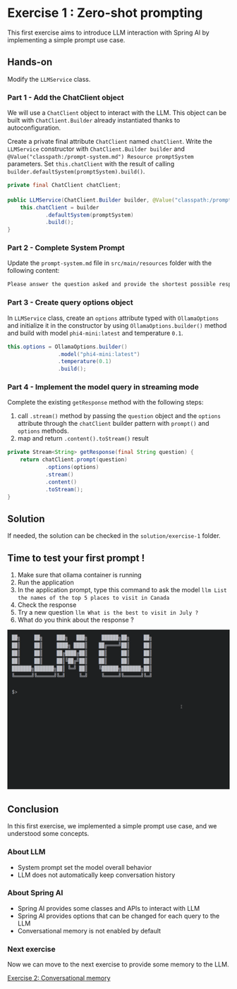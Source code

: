 # Exercise 1 : Zero-shot prompting

This first exercise aims to introduce LLM interaction with Spring AI by implementing a simple prompt use case.

## Hands-on

Modify the `LLMService` class.

### Part 1 - Add the ChatClient object

We will use a `ChatClient` object to interact with the LLM. This object can be built with `ChatClient.Builder` already instantiated thanks to autoconfiguration.

Create a private final attribute `ChatClient` named `chatClient`.
Write the `LLMService` constructor with `ChatClient.Builder builder` and `@Value("classpath:/prompt-system.md") Resource promptSystem` parameters.
Set `this.chatClient` with the result of calling `builder.defaultSystem(promptSystem).build()`.

```java
private final ChatClient chatClient;

public LLMService(ChatClient.Builder builder, @Value("classpath:/prompt-system.md") Resource promptSystem) {
    this.chatClient = builder
            .defaultSystem(promptSystem)
            .build();
}
```

### Part 2 - Complete System Prompt

Update the `prompt-system.md` file in `src/main/resources` folder with the following content:

```markdown
Please answer the question asked and provide the shortest possible response without extra text nor line-breaks, using formal English language.
```

### Part 3 - Create query options object

In `LLMService` class, create an `options` attribute typed with `OllamaOptions` and initialize it in the constructor by using `OllamaOptions.builder()` method and build with model `phi4-mini:latest` and temperature `0.1`.

```java
this.options = OllamaOptions.builder()
                .model("phi4-mini:latest")
                .temperature(0.1)
                .build();
```

### Part 4 - Implement the model query in streaming mode

Complete the existing `getResponse` method with the following steps:

1. call `.stream()` method by passing the `question` object and the `options` attribute through the `chatClient` builder pattern with `prompt()` and `options` methods.
2. map and return `.content().toStream()` result

```java
private Stream<String> getResponse(final String question) {
    return chatClient.prompt(question)
            .options(options)
            .stream()
            .content()
            .toStream();
}
```

## Solution

If needed, the solution can be checked in the `solution/exercise-1` folder.

## Time to test your first prompt !

1. Make sure that ollama container is running
2. Run the application
3. In the application prompt, type this command to ask the model `llm List the names of the top 5 places to visit in Canada`
4. Check the response
5. Try a new question `llm What is the best to visit in July ?`
6. What do you think about the response ?

![Prompt animation](images/demo-exercise-1.gif)

## Conclusion

In this first exercise, we implemented a simple prompt use case, and we understood some concepts.

### About LLM

- System prompt set the model overall behavior
- LLM does not automatically keep conversation history

### About Spring AI

- Spring AI provides some classes and APIs to interact with LLM
- Spring AI provides options that can be changed for each query to the LLM
- Conversational memory is not enabled by default

### Next exercise

Now we can move to the next exercise to provide some memory to the LLM.

[Exercise 2: Conversational memory](exercise-2.md)
